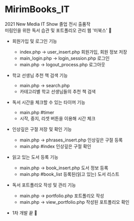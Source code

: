 # MirimBooks_IT 
2021 New Media IT Show 졸업 전시 출품작 <br>
미림인을 위한 독서 습관 및 포트폴리오 관리 웹 '미북스' 🎨

- 회원가입 및 로그인 기능 
    - index.php -> user_insert.php 회원가입, 회원 정보 저장 
    - main_login.php -> login_session.php 로그인 
    - main.php -> logout_process.php 로그아웃 

- 학교 선생님 추천 책 검색 기능 
    - main.php -> search.php
    - 카테고리별 학교 선생님들의 추천 책 검색 

- 독서 시간을 체크할 수 있는 타이머 기능 
    - main.php #timer 
    - 시작, 중지, 리셋 버튼을 이용해 시간 체크 

- 인상깊은 구절 저장 및 확인 기능 
    - main.php -> phrases_insert.php 인상깊은 구절 등록
    - main.php #index 인상깊은 구절 확인 

- 읽고 있는 도서 등록 기능
    - main.php -> book_insert.php 도서 정보 등록
    - main.php #book_list 등록된(읽고 있는) 도서 리스트
    
- 독서 포트폴리오 작성 및 관리 기능 
    - main.php -> portfolio.php 포트폴리오 작성
    - main.php -> view_portfolio.php 작성된 포트폴리오 확인 

- 1차 개발 끝 🎁
